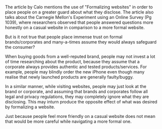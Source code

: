 The article by Calo mentions the use of "Formalizing websites" in order to place people on a greater guard about what they disclose. 
The article also talks about the Carnegie Mellon's Experiment using an Online Survey (Pg 1039), where researchers observed that people answered questions more honestly on a casual website in comparison to a more formal website.

But is it not true that people place immense trust on formal brands/corporates and many-a-times assume they would always safeguard the consumer?

When buying goods from a well-reputed brand, people may not invest a lot of time researching about the product, because they assume that a corporate always provides authentic and tested products/services. For example, people may blindly order the new iPhone even though many realise that newly launched products are generally faulty/buggy.

In a similar manner, while visiting websites, people may just look at the brand or corporate, and assuming that brands and corporates follow all legal and privacy regulations, they may completely ignore what they are disclosing. This may inturn produce the opposite effect of what was desired by formalizing a website.

Just because people feel more friendly on a casual website does not mean that would be more careful while navigating a more formal one.